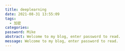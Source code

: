 ```yaml
---
title: deeplearning
date: 2021-08-31 13:55:09
tags:
  - 加密
categories:
password: Mike
abstract: Welcome to my blog, enter password to read.
message: Welcome to my blog, enter password to read.
---
```



